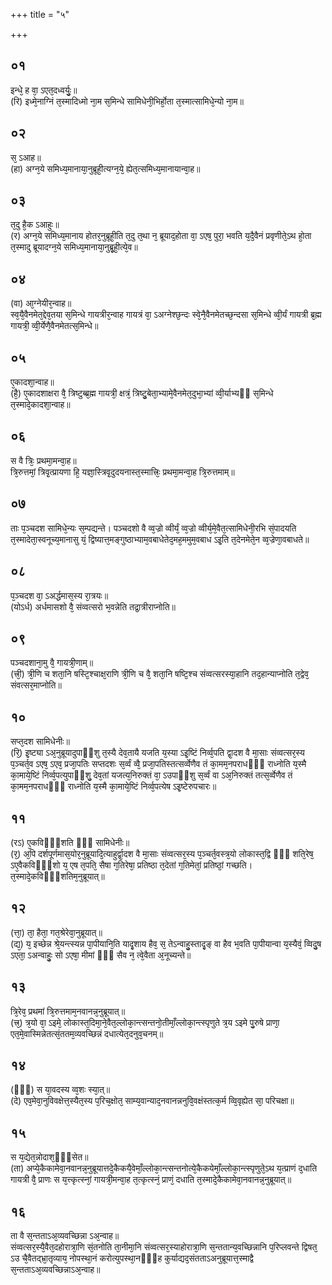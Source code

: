 +++
title = "५"

+++
## ०१
इन्धे᳘ ह वा᳘ ऽएत᳘दध्वर्युः᳘॥  
(रि) इध्मे᳘नाग्निं त᳘स्मादिध्मो ना᳘म स᳘मिन्धे सामिधेनी᳘भिर्हो᳘ता त᳘स्मात्सामिधे᳘न्यो ना᳘म॥  
## ०२
स᳘ ऽआह॥  
(हा) अग्न᳘ये समिध्य᳘मानाया᳘नुब्रूही᳘त्यग्न᳘ये᳘ ह्येत᳘त्समिध्य᳘मानायान्वा᳘ह॥  
## ०३
त᳘दु है᳘क ऽआहुः॥  
(र) अग्न᳘ये समिध्य᳘मानाय होतर᳘नुब्रूही᳘ति त᳘दु त᳘था न᳘ ब्रूयाद᳘होता वा᳘ ऽएष᳘ पुरा᳘ भवति य᳘दै᳘वैनं प्रवृणीते᳘ऽथ हो᳘ता त᳘स्मादु ब्रूयादग्न᳘ये समिध्य᳘मानाया᳘नुब्रू᳘ही᳘त्ये᳘व॥  
## ०४
(वा) आ᳘ग्नेयीर᳘न्वाह॥  
स्व᳘यै᳘वैनमेत᳘द्देव᳘तया स᳘मिन्धे गायत्रीर᳘न्वाह गायत्रं वा᳘ ऽअग्नेश्छ᳘न्दः स्वे᳘नै᳘वैनमेतच्छ᳘न्दसा स᳘मिन्धे व्वी᳘र्यं गायत्री ब्र᳘ह्म गायत्री᳘ व्वी᳘र्येणै᳘वैनमेतत्स᳘मिन्धे॥  
## ०५
ए᳘कादशा᳘न्वाह॥  
(है᳘) ए᳘कादशाक्षरा वै᳘ त्रिष्टुब्ब्र᳘ह्म गायत्री᳘ क्षत्रं᳘ त्रिष्टु᳘बेता᳘भ्यामे᳘वैनमेत᳘दुभा᳘भ्यां व्वी᳘र्याभ्यᳫं स᳘मिन्धे त᳘स्मादे᳘कादशा᳘न्वाह॥  
## ०६
स वै त्रिः᳘ प्रथमा᳘मन्वा᳘ह॥  
त्रि᳘रुत्तमां᳘ त्रिवृ᳘त्प्रायणा हि᳘ यज्ञा᳘स्त्रिवृ᳘दुदयनास्त᳘स्मात्त्रिः᳘ प्रथमा᳘मन्वा᳘ह त्रि᳘रुत्तमाम्॥  
## ०७
ताः प᳘ञ्चदश सामिधे᳘न्यः स᳘म्पद्यन्ते। 
पञ्चदशो वै व्व᳘ज्रो व्वीर्यं᳘ व्व᳘ज्रो व्वीर्य᳘मे᳘वैत᳘त्सामिधेनी᳘रभि सं᳘पादयति त᳘स्मादेता᳘स्वनूच्य᳘मानासु यं᳘ द्विष्यात्त᳘मङ्गुष्ठाभ्याम᳘वबाधेतेद᳘मह᳘ममुम᳘वबाध ऽइ᳘ति त᳘देनमेते᳘न व्व᳘ज्रेणा᳘वबाधते॥  
## ०८
प᳘ञ्चदश वा᳘ ऽअर्द्धमास᳘स्य रा᳘त्रयः॥  
(योऽर्ध) अर्धमासशो वै᳘ संव्वत्सरो भ᳘वन्नेति तद्रा᳘त्रीराप्नोति॥  
## ०९
पञ्चदशाना᳘मु वै᳘ गायत्री᳘णाम्॥  
(त्त्री᳘) त्री᳘णि च शता᳘नि षस्टि᳘श्चाक्ष᳘राणि त्री᳘णि च वै᳘ शता᳘नि षष्टि᳘श्च संव्वत्सरस्या᳘हानि तद᳘हान्याप्नोति त᳘द्वेव᳘ संवत्सर᳘माप्नोति॥  
## १०
सप्त᳘दश सामिधेनीः॥  
(रि᳘) इ᳘ष्ट्या ऽअ᳘नुब्रूयादुपाᳫंशु त᳘स्यै देव᳘तायै यजति य᳘स्या ऽइ᳘ष्टिं निर्व्व᳘पति द्वा᳘दश वै मा᳘साः संव्वत्सर᳘स्य प᳘ञ्चर्त᳘व ऽएष᳘ ऽएव᳘ प्रजा᳘पतिः सप्तदशः स᳘र्व्वं व्वै᳘ प्रजा᳘पतिस्तत्सर्व्वेणैव तं का᳘मम᳘नपराधᳫँ᳭ राध्नोति य᳘स्मै का᳘माये᳘ष्टिं निर्व्व᳘पत्युपाᳫंशु᳘ देव᳘तां यजत्य᳘निरुक्तं वा᳘ ऽउपाᳫंशु स᳘र्व्वं वा ऽअ᳘निरुक्तं तत्स᳘र्व्वेणैव तं का᳘मम᳘नपराधᳫँ᳭ राध्नोति य᳘स्मै का᳘माये᳘ष्टिं निर्व्व᳘पत्येष ऽइ᳘ष्टेरुपचारः॥  
## ११
(रऽ) ए᳘कविᳫँ᳭शति ᳫँ᳭ सामिधेनीः॥  
(र᳘) अ᳘पि दर्शपूर्णमास᳘योर᳘नुब्रूयादि᳘त्याहुर्द्वा᳘दश वै मा᳘साः संव्वत्सर᳘स्य प᳘ञ्चर्त᳘वस्त्र᳘यो लोकास्त᳘द्वि ᳫँ᳭ शति᳘रेष᳘ ऽए᳘वैकविᳫँ᳭शो य᳘ एष त᳘पति᳘ सैषा ग᳘तिरेषा᳘ प्रतिष्ठा त᳘देतां ग᳘तिमेतां᳘ प्रतिष्ठां᳘ गच्छति। त᳘स्मादे᳘कविᳫँ᳭शतिम᳘नुब्रूयात्॥  
## १२
(त्ता᳘) ता᳘ हैता᳘ गत᳘श्रेरेवा᳘नुब्रूयात्॥  
(द्य᳘) य᳘ इच्छेन्न श्रे᳘यन्त्स्यन्न पा᳘पीयानि᳘ति यादृ᳘शाय हैव᳘ स᳘ तेऽन्वाहु᳘स्तादृ᳘ङ् वा हैव भ᳘वति पा᳘पीयान्वा य᳘स्यैवं᳘ व्विदु᳘ष ऽएता᳘ ऽअन्वाहुः᳘ सो ऽएषा᳘ मीमां ᳫँ᳘ सैव न᳘ त्वे᳘वैता अ᳘नूच्यन्ते॥  
## १३
त्रि᳘रेव᳘ प्रथमां त्रि᳘रुत्तमाम᳘नवानन्न᳘नुब्रूयात्॥  
(त्त्र᳘) त्र᳘यो वा᳘ ऽइमे᳘ लोकास्त᳘दिमा᳘ने᳘वैत᳘ल्लोका᳘न्त्सन्तनो᳘तीमाँ᳘ल्लोका᳘न्त्स्पृणुते त्र᳘य ऽइमे पु᳘रुषे प्राणा᳘ एत᳘मे᳘वास्मिन्नेतत्सं᳘ततम᳘व्यवच्छिन्नं दधात्येत᳘दनुव᳘चनम्॥  
## १४
(ᳫँ᳭) स या᳘वदस्य व्व᳘शः स्या᳘त्॥  
(दे) एव᳘मेवा᳘नुविवक्षेत्त᳘स्यैत᳘स्य प᳘रिच᳘क्षोत᳘ साम्य᳘वान्याद᳘नवानन्ननुवि᳘वक्षंस्तत्क᳘र्म व्वि᳘वृह्येत सा᳘ परिचक्षा॥  
## १५
स य᳘द्येत᳘न्नोदाश᳘ᳫँ᳘सेत॥  
(ता) अप्ये᳘कैकामेवा᳘नवानन्न᳘नुब्रूयात्तदे᳘कैकयै᳘वेमाँ᳘ल्लोका᳘न्त्सन्तनोत्ये᳘कैकयेमाँ᳘ल्लोका᳘न्त्स्पृणुते᳘ऽथ य᳘त्प्राणं द᳘धाति गायत्री वै᳘ प्राणः स य᳘त्त्कृत्स्नां᳘ गायत्री᳘मन्वा᳘ह त᳘त्कृत्स्नं᳘ प्राणं᳘ दधाति त᳘स्मादे᳘कैकामेवा᳘नवानन्न᳘नुब्रूयात्॥  
## १६
ता वै स᳘न्तताऽअ᳘व्यवच्छिन्ना ऽअ᳘न्वाह॥  
संव्वत्सर᳘स्यै᳘वैत᳘दहोरात्रा᳘णि सं᳘तनोति ता᳘नीमा᳘नि संव्वत्सर᳘स्याहोरात्रा᳘णि स᳘न्ततान्य᳘वच्छिन्नानि प᳘रिप्लवन्ते द्विषत᳘ ऽउ चै᳘वैतद्भ्रा᳘तृव्याय᳘ नोपस्था᳘नं करोत्युपस्था᳘नᳫँ᳭ह कुर्याद्यद᳘संतताऽअनुब्रूयात्त᳘स्माद्वै स᳘न्तताऽअ᳘व्यवच्छिन्नाऽअ᳘न्वाह॥  
